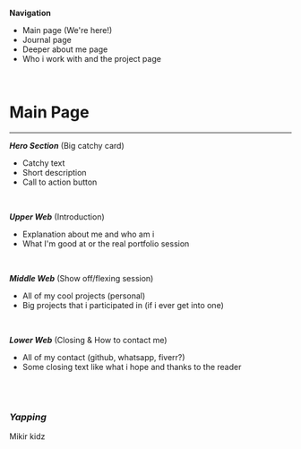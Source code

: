 **Navigation**
- Main page (We're here!)
- Journal page
- Deeper about me page
- Who i work with and the project page

<br>

# Main Page
---
***Hero Section*** (Big catchy card)
- Catchy text
- Short description
- Call to action button

<br>

***Upper Web*** (Introduction)
- Explanation about me and who am i
- What I'm good at or the real portfolio session

<br>

***Middle Web*** (Show off/flexing session)
- All of my cool projects (personal)
- Big projects that i participated in (if i ever get into one)

<br>

***Lower Web*** (Closing & How to contact me)
- All of my contact (github, whatsapp, fiverr?)
- Some closing text like what i hope and thanks to the reader

<br>
<br>

### *Yapping*
Mikir kidz
